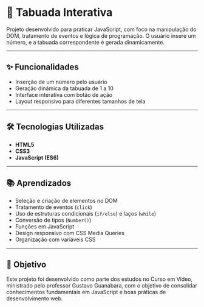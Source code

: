# 📘 Tabuada Interativa

Projeto desenvolvido para praticar JavaScript, com foco na manipulação do DOM, tratamento de eventos e lógica de programação. O usuário insere um número, e a tabuada correspondente é gerada dinamicamente.

---

## ✨ Funcionalidades

- Inserção de um número pelo usuário
- Geração dinâmica da tabuada de 1 a 10
- Interface interativa com botão de ação
- Layout responsivo para diferentes tamanhos de tela

---

## 🛠️ Tecnologias Utilizadas

- **HTML5**
- **CSS3**
- **JavaScript (ES6)**

---

## 📚 Aprendizados

- Seleção e criação de elementos no DOM
- Tratamento de eventos (`click`)
- Uso de estruturas condicionais (`if/else`) e laços (`while`)
- Conversão de tipos (`Number()`)
- Funções em JavaScript
- Design responsivo com CSS Media Queries
- Organização com variáveis CSS

---

## 🧠 Objetivo

Este projeto foi desenvolvido como parte dos estudos no Curso em Vídeo, ministrado pelo professor Gustavo Guanabara, com o objetivo de consolidar conhecimentos fundamentais em JavaScript e boas práticas de desenvolvimento web.
